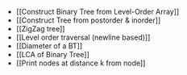 - [[Construct Binary Tree from Level-Order Array]]
- [[Construct Tree from postorder & inorder]]
- [[ZigZag tree]]
- [[Level order traversal (newline based)]]
- [[Diameter of a BT]]
- [[LCA of Binary Tree]]
- [[Print nodes at distance k from node]]